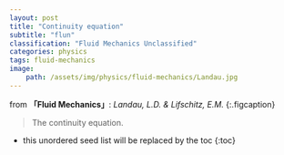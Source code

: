 ```yaml
---
layout: post
title: "Continuity equation"
subtitle: "flun"
classification: "Fluid Mechanics Unclassified"
categories: physics
tags: fluid-mechanics
image:
    path: /assets/img/physics/fluid-mechanics/Landau.jpg
---
```


from **「Fluid Mechanics」**: _Landau, L.D. & Lifschitz, E.M._
{:.figcaption}

> The continuity equation.

<!--more-->
* this unordered seed list will be replaced by the toc
{:toc}